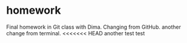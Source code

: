 # homework
Final homework in Git class with Dima.
Changing from GitHub.
another change from terminal.
<<<<<<< HEAD
another test
test
